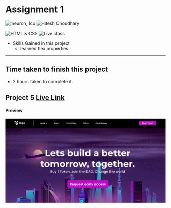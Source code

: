 # Assignment 1

![ineuron, lco](https://img.shields.io/badge/iNeuron-LCO-brightgreen)
![Hitesh Choudhary](https://img.shields.io/badge/Hitesh--Choudhary-Full--stack--JS--bootcamp-red)

![HTML & CSS](https://img.shields.io/badge/HTML-CSS-brightgreen)
![Live class](https://img.shields.io/badge/WEB--Dev-PROJECT--5-blue)


- Skills Gained in this project
  - learned flex properties. 
---

## Time taken to finish this project

- 2 hours taken to complete it.
## Project 5 [Live Link]()
#### Preview

![Desktop](./preview.png)
